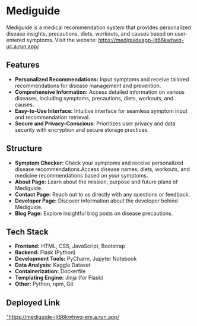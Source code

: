 # Mediguide

Mediguide is a medical recommendation system that provides personalized disease insights, precautions, diets, workouts, and causes based on user-entered symptoms.
Visit the website: https://mediguideapp-ijt66kwhwq-uc.a.run.app/

## Features

- **Personalized Recommendations:** Input symptoms and receive tailored recommendations for disease management and prevention.
- **Comprehensive Information:** Access detailed information on various diseases, including symptoms, precautions, diets, workouts, and causes.
- **Easy-to-Use Interface:** Intuitive interface for seamless symptom input and recommendation retrieval.
- **Secure and Privacy-Conscious:** Prioritizes user privacy and data security with encryption and secure storage practices.

## Structure

- **Symptom Checker:** Check your symptoms and receive personalized disease recommendations.Access disease names, diets, workouts, and medicine recommendations based on your symptoms.
- **About Page:** Learn about the mission, purpose and future plans of Mediguide.
- **Contact Page:** Reach out to us directly with any questions or feedback.
- **Developer Page:** Discover information about the developer behind Mediguide.
- **Blog Page:** Explore insightful blog posts on disease precautions.

## Tech Stack

- **Frontend:** HTML, CSS, JavaScript, Bootstrap
- **Backend:** Flask (Python)
- **Development Tools:** PyCharm, Jupyter Notebook
- **Data Analysis:** Kaggle Dataset
- **Containerization:** Dockerfile
- **Templating Engine:** Jinja (for Flask)
- **Other:** Python, npm, Git

## Deployed Link

["https://mediguide-ijt66kwhwq-em.a.run.app/
](https://mediguideapp-ijt66kwhwq-uc.a.run.app/)
